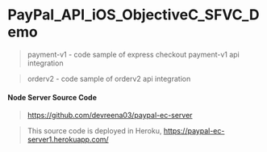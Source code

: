 # PayPal_API_iOS_ObjectiveC_SFVC_Demo

>payment-v1 - code sample of express checkout payment-v1 api integration

>orderv2 - code sample of orderv2 api integration


#### Node Server Source Code 

>https://github.com/devreena03/paypal-ec-server

>This source code is deployed in Heroku, https://paypal-ec-server1.herokuapp.com/

